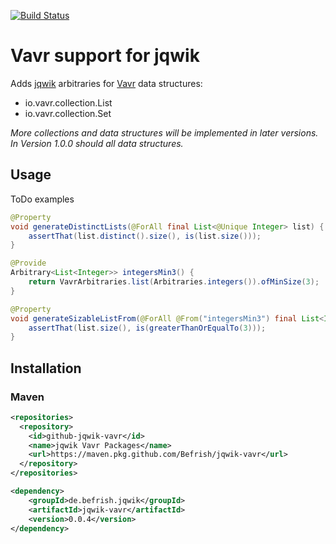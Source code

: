 [![Build Status](https://travis-ci.com/Befrish/jqwik-vavr.svg?branch=main)](https://travis-ci.com/Befrish/jqwik-vavr)

# Vavr support for jqwik

Adds [jqwik](https://jqwik.net/) arbitraries for [Vavr](https://www.vavr.io/vavr-docs/) data structures:

- io.vavr.collection.List
- io.vavr.collection.Set

<!--
- io.vavr.collection.*
- io.vavr.concurrent.*
- io.vavr.control.*
-->

_More collections and data structures will be implemented in later versions. In Version 1.0.0 should all data structures._

## Usage

ToDo examples

```java
@Property
void generateDistinctLists(@ForAll final List<@Unique Integer> list) {
    assertThat(list.distinct().size(), is(list.size()));
}
```

```java
@Provide
Arbitrary<List<Integer>> integersMin3() {
    return VavrArbitraries.list(Arbitraries.integers()).ofMinSize(3);
}

@Property
void generateSizableListFrom(@ForAll @From("integersMin3") final List<Integer> list) {
    assertThat(list.size(), is(greaterThanOrEqualTo(3)));
}
```

## Installation

### Maven

```xml
<repositories>
  <repository>
    <id>github-jqwik-vavr</id>
    <name>jqwik Vavr Packages</name>
    <url>https://maven.pkg.github.com/Befrish/jqwik-vavr</url>
  </repository>
</repositories>
```

```xml
<dependency>
    <groupId>de.befrish.jqwik</groupId>
    <artifactId>jqwik-vavr</artifactId>
    <version>0.0.4</version>
</dependency>
```
